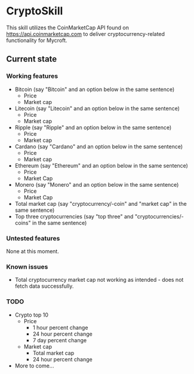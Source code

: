 # CryptoSkill

This skill utilizes the CoinMarketCap API found on https://api.coinmarketcap.com to deliver cryptocurrency-related functionality for Mycroft. 

## Current state

### Working features

- Bitcoin (say "Bitcoin" and an option below in the same sentence)
  - Price
  - Market cap
- Litecoin (say "Litecoin" and an option below in the same sentence)
  - Price
  - Market cap
- Ripple (say "Ripple" and an option below in the same sentence)
  - Price
  - Market cap
- Cardano (say "Cardano" and an option below in the same sentence)
  - Price
  - Market cap
- Ethereum (say "Ethereum" and an option below in the same sentence)
  - Price
  - Market Cap
- Monero (say "Monero" and an option below in the same sentence)
  - Price
  - Market Cap
- Total market cap (say "cryptocurrency/-coin" and "market cap" in the same sentence)
- Top three cryptocurrencies (say "top three" and "cryptocurrencies/-coins" in the same sentence)

### Untested features

None at this moment.

### Known issues

- Total cryptocurrency market cap not working as intended - does not fetch data successfully.

### TODO

- Crypto top 10
  - Price
    - 1 hour percent change
    - 24 hour percent change
    - 7 day percent change
  - Market cap
    - Total market cap
    - 24 hour percent change
- More to come...
